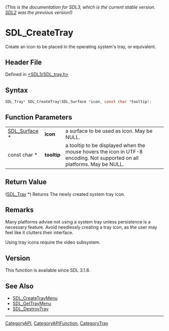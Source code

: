 ###### (This is the documentation for SDL3, which is the current stable version. [SDL2](https://wiki.libsdl.org/SDL2/) was the previous version!)
# SDL_CreateTray

Create an icon to be placed in the operating system's tray, or equivalent.

## Header File

Defined in [<SDL3/SDL_tray.h>](https://github.com/libsdl-org/SDL/blob/main/include/SDL3/SDL_tray.h)

## Syntax

```c
SDL_Tray* SDL_CreateTray(SDL_Surface *icon, const char *tooltip);
```

## Function Parameters

|                              |             |                                                                                                                          |
| ---------------------------- | ----------- | ------------------------------------------------------------------------------------------------------------------------ |
| [SDL_Surface](SDL_Surface) * | **icon**    | a surface to be used as icon. May be NULL.                                                                               |
| const char *                 | **tooltip** | a tooltip to be displayed when the mouse hovers the icon in UTF-8 encoding. Not supported on all platforms. May be NULL. |

## Return Value

([SDL_Tray](SDL_Tray) *) Returns The newly created system tray icon.

## Remarks

Many platforms advise not using a system tray unless persistence is a
necessary feature. Avoid needlessly creating a tray icon, as the user may
feel like it clutters their interface.

Using tray icons require the video subsystem.

## Version

This function is available since SDL 3.1.8.

## See Also

- [SDL_CreateTrayMenu](SDL_CreateTrayMenu)
- [SDL_GetTrayMenu](SDL_GetTrayMenu)
- [SDL_DestroyTray](SDL_DestroyTray)

----
[CategoryAPI](CategoryAPI), [CategoryAPIFunction](CategoryAPIFunction), [CategoryTray](CategoryTray)

